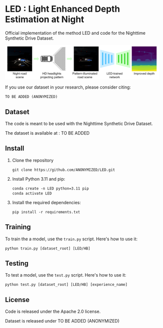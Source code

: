 # LED : Light Enhanced Depth Estimation at Night

Official implementation of the method LED and code for the Nighttime Synthetic Drive Dataset.

![Paper Concept](assets/paper_concept.png)

If you use our dataset in your research, please consider citing:
```
TO BE ADDED (ANONYMIZED)
```
## Dataset
The code is meant to be used with the Nighttime Synthetic Drive Dataset.

The dataset is available at : TO BE ADDED

## Install
1. Clone the repository
    ```
    git clone https://github.com/ANONYMIZED/LED.git
    ```

2. Install Python 3.11 and pip:
    ```
    conda create -n LED python=3.11 pip
    conda activate LED
    ```

3. Install the required dependencies:
    ```
    pip install -r requirements.txt
    ```

## Training
To train the a model, use the `train.py` script. 
Here's how to use it:
```
python train.py [dataset_root] [LED/HB]
```
## Testing
To test a model, use the `test.py` script. 
Here's how to use it:
```
python test.py [dataset_root] [LED/HB] [experience_name]
```
## License 
Code is released under the Apache 2.0 license. 

Dataset is released under TO BE ADDED (ANONYMIZED)
